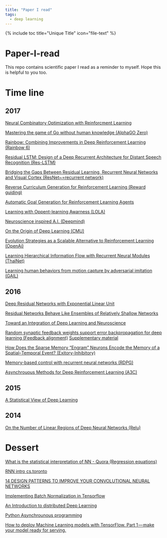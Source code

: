 ```yaml
---
title: "Paper I read"
tags:
  - deep learning
---
```


{% include toc title="Unique Title" icon="file-text" %}

# Paper-I-read
This repo contains scientific paper I read as a reminder to myself. Hope this is helpful to you too.

# Time line

## 2017

[Neural Combinatory Optimization with Reinforcment Learning](https://arxiv.org/pdf/1611.09940.pdf)

[Mastering the game of Go without human knowledge (AlphaGO Zero)](https://www.nature.com/articles/nature24270.epdf?author_access_token=VJXbVjaSHxFoctQQ4p2k4tRgN0jAjWel9jnR3ZoTv0PVW4gB86EEpGqTRDtpIz-2rmo8-KG06gqVobU5NSCFeHILHcVFUeMsbvwS-lxjqQGg98faovwjxeTUgZAUMnRQ)

[Rainbow: Combining Improvements in Deep Reinforcement Learning (Rainbow 6)](https://yhyu13.github.io/DeepMind-Rainbow/)

[Residual LSTM: Design of a Deep Recurrent Architecture for Distant Speech
Recognition (Res-LSTM)](https://arxiv.org/pdf/1701.03360.pdf)

[Bridging the Gaps Between Residual Learning,
Recurrent Neural Networks and Visual Cortex (ResNet~=recurrent network)](https://arxiv.org/pdf/1604.03640.pdf)

[Reverse Curriculum Generation for Reinforcement Learning (Reward guiding)](https://arxiv.org/pdf/1707.05300.pdf)

[Automatic Goal Generation for Reinforcement Learning Agents](https://arxiv.org/pdf/1705.06366.pdf)

[Learning with Oppent-learning Awarness (LOLA)](https://arxiv.org/pdf/1709.04326.pdf)

[Neuroscience inspired A.I. (Deepmind)](http://www.cell.com/neuron/abstract/S0896-6273(17)30509-3)

[On the Origin of Deep Learning (CMU)](https://arxiv.org/pdf/1702.07800.pdf)

[Evolution Strategies as a
Scalable Alternative to Reinforcement Learning (OpenAi)](https://arxiv.org/pdf/1703.03864.pdf)

[Learning Hierarchical Information Flow with Recurrent Neural Modules (ThalNet)](https://pdfs.semanticscholar.org/76d1/9efb925b33e67d93c94a9cab242889186485.pdf)

[Learning human behaviors from motion capture by adversarial imitation (GAIL)](https://arxiv.org/pdf/1707.02201.pdf)

## 2016

[Deep Residual Networks with Exponential Linear Unit](https://arxiv.org/pdf/1604.04112.pdf)

[Residual Networks Behave Like Ensembles of
Relatively Shallow Networks](https://arxiv.org/pdf/1605.06431.pdf)

[Toward an Integration of Deep Learning and Neuroscience](http://journal.frontiersin.org/article/10.3389/fncom.2016.00094/full)

[Random synaptic feedback weights support error backpropagation for deep learning (Feedback alignment)](https://www.nature.com/articles/ncomms13276#s1)
[Supplementary material](https://images.nature.com/original/nature-assets/ncomms/2016/161108/ncomms13276/extref/ncomms13276-s1.pdf)

[How Does the Sparse Memory “Engram” Neurons Encode the Memory of a Spatial–Temporal Event? (Exitory-Inhibitory)](https://www.frontiersin.org/articles/10.3389/fncir.2016.00061/full)

[Memory-based control with recurrent neural networks (RDPG)](http://rll.berkeley.edu/deeprlworkshop/papers/rdpg.pdf)

[Asynchrouous Methods for Deep Reinforcement Learning (A3C)](https://arxiv.org/pdf/1602.01783.pdf)

## 2015

[A Statistical View of Deep Learning](http://blog.shakirm.com/wp-content/uploads/2015/07/SVDL.pdf)

## 2014

[On the Number of Linear Regions of Deep Neural Networks (Relu)](https://arxiv.org/pdf/1402.1869.pdf)

# Dessert 
[What is the statistical interpretation of NN - Quora (Regression equations)](https://www.quora.com/What-is-a-statistical-interpretation-of-neural-networks)

[RNN intro cs.toronto](http://www.cs.toronto.edu/~urtasun/courses/CSC2541_Winter17/RNN.pdf)

[14 DESIGN PATTERNS TO IMPROVE YOUR CONVOLUTIONAL NEURAL NETWORKS](https://www.topbots.com/14-design-patterns-improve-convolutional-neural-network-cnn-architecture/)

[Implementing Batch Normalization in Tensorflow](https://r2rt.com/implementing-batch-normalization-in-tensorflow.html)

[An Introduction to distributed Deep Learning](https://seba-1511.github.io/dist_blog/)

[Python Asynchrounous programming](https://www.youtube.com/watch?v=cYUr0BveIkY)

[How to deploy Machine Learning models with TensorFlow. Part 1 — make your model ready for serving.](https://towardsdatascience.com/how-to-deploy-machine-learning-models-with-tensorflow-part-1-make-your-model-ready-for-serving-776a14ec3198)
